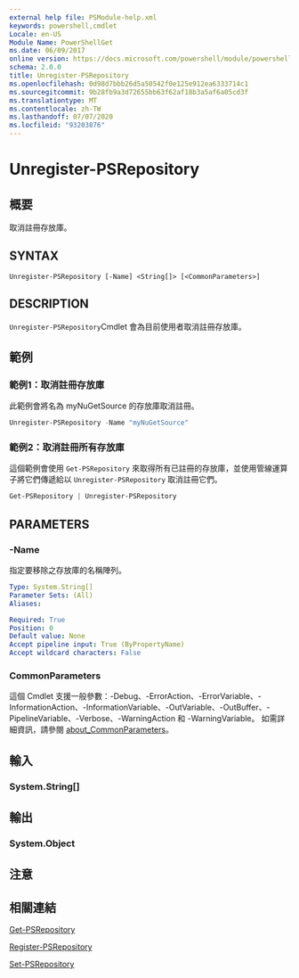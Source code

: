 ```yaml
---
external help file: PSModule-help.xml
keywords: powershell,cmdlet
Locale: en-US
Module Name: PowerShellGet
ms.date: 06/09/2017
online version: https://docs.microsoft.com/powershell/module/powershellget/unregister-psrepository?view=powershell-5.1&WT.mc_id=ps-gethelp
schema: 2.0.0
title: Unregister-PSRepository
ms.openlocfilehash: 0d98d7bbb26d5a50542f0e125e912ea6333714c1
ms.sourcegitcommit: 9b28fb9a3d72655bb63f62af18b3a5af6a05cd3f
ms.translationtype: MT
ms.contentlocale: zh-TW
ms.lasthandoff: 07/07/2020
ms.locfileid: "93203876"
---
```

# Unregister-PSRepository

## 概要
取消註冊存放庫。

## SYNTAX

```
Unregister-PSRepository [-Name] <String[]> [<CommonParameters>]
```

## DESCRIPTION

`Unregister-PSRepository`Cmdlet 會為目前使用者取消註冊存放庫。

## 範例

### 範例1：取消註冊存放庫

此範例會將名為 myNuGetSource 的存放庫取消註冊。

```powershell
Unregister-PSRepository -Name "myNuGetSource"
```

### 範例2：取消註冊所有存放庫

這個範例會使用 `Get-PSRepository` 來取得所有已註冊的存放庫，並使用管線運算子將它們傳遞給以 `Unregister-PSRepository` 取消註冊它們。

```powershell
Get-PSRepository | Unregister-PSRepository
```

## PARAMETERS

### -Name

指定要移除之存放庫的名稱陣列。

```yaml
Type: System.String[]
Parameter Sets: (All)
Aliases:

Required: True
Position: 0
Default value: None
Accept pipeline input: True (ByPropertyName)
Accept wildcard characters: False
```

### CommonParameters

這個 Cmdlet 支援一般參數：-Debug、-ErrorAction、-ErrorVariable、-InformationAction、-InformationVariable、-OutVariable、-OutBuffer、-PipelineVariable、-Verbose、-WarningAction 和 -WarningVariable。 如需詳細資訊，請參閱 [about_CommonParameters](https://go.microsoft.com/fwlink/?LinkID=113216)。

## 輸入

### System.String[]

## 輸出

### System.Object

## 注意

## 相關連結

[Get-PSRepository](Get-PSRepository.md)

[Register-PSRepository](Register-PSRepository.md)

[Set-PSRepository](Set-PSRepository.md)
